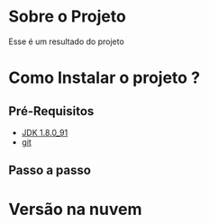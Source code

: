 # Sobre o Projeto

Esse é um resultado do projeto  

# Como Instalar o projeto ?

## Pré-Requisitos
 - [JDK 1.8.0_91 ](https://www.oracle.com/technetwork/java/javase/downloads/java-archive-javase8-2177648.html "JDK 1.8")
 - [git]( https://git-scm.com/ "git")
## Passo a passo


# Versão na nuvem


